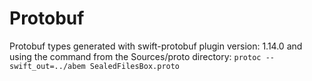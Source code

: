 # Protobuf

Protobuf types generated with swift-protobuf plugin version: 1.14.0
and using the command from the Sources/proto directory:
```protoc --swift_out=../abem SealedFilesBox.proto```
